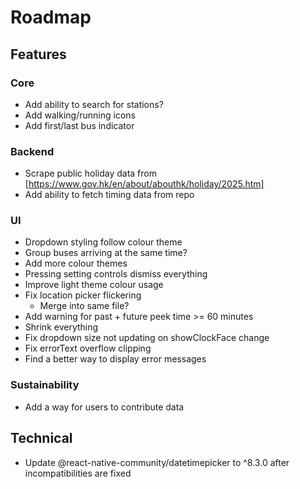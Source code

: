# Roadmap

## Features
### Core
- Add ability to search for stations?
- Add walking/running icons
- Add first/last bus indicator
### Backend
- Scrape public holiday data from [https://www.gov.hk/en/about/abouthk/holiday/2025.htm]
- Add ability to fetch timing data from repo
### UI
- Dropdown styling follow colour theme
- Group buses arriving at the same time?
- Add more colour themes
- Pressing setting controls dismiss everything
- Improve light theme colour usage
- Fix location picker flickering
  - Merge into same file?
- Add warning for past + future peek time >= 60 minutes
- Shrink everything
- Fix dropdown size not updating on showClockFace change
- Fix errorText overflow clipping
- Find a better way to display error messages
### Sustainability
- Add a way for users to contribute data

## Technical
- Update @react-native-community/datetimepicker to ^8.3.0 after incompatibilities are fixed